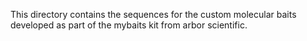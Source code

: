 This directory contains the sequences for the custom molecular baits developed as part of the mybaits kit from arbor scientific.
